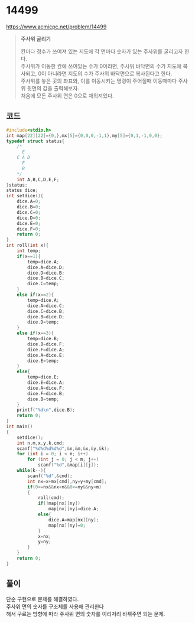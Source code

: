 # 14499
https://www.acmicpc.net/problem/14499
> **<p>주사위 굴리기</p>**
> 칸마다 정수가 쓰여져 있는 지도에 각 면마다 숫자가 있는 주사위를 굴리고자 한다.<br>
> 주사위가 이동한 칸에 쓰여있는 수가 0이라면, 주사위 바닥면의 수가 지도에 복사되고, 0이 아니라면 지도의 수가 주사위 바닥면으로 복사된다고 한다.<br>
> 주사위를 놓은 곳의 좌표와, 이를 이동시키는 명령이 주어질때 이동때마다 주사위 윗면의 값을 출력해보자.<br>
> 처음에 모든 주사위 면은 0으로 채워져있다.<br>

## 코드
```c
#include<stdio.h>
int map[22][22]={0,},mx[5]={0,0,0,-1,1},my[5]={0,1,-1,0,0};
typedef struct status{
    /*
      E
    C A D
      F
      B
    */
    int A,B,C,D,E,F;
}status;
status dice;
int setdice(){
    dice.A=0;
    dice.B=0;
    dice.C=0;
    dice.D=0;
    dice.E=0;
    dice.F=0;
    return 0;
}
int roll(int x){
    int temp;
    if(x==1){
        temp=dice.A;
        dice.A=dice.D;
        dice.D=dice.B;
        dice.B=dice.C;
        dice.C=temp;
    }
    else if(x==2){
        temp=dice.A;
        dice.A=dice.C;
        dice.C=dice.B;
        dice.B=dice.D;
        dice.D=temp;
    }
    else if(x==3){
        temp=dice.B;
        dice.B=dice.F;
        dice.F=dice.A;
        dice.A=dice.E;
        dice.E=temp;
    }
    else{
        temp=dice.E;
        dice.E=dice.A;
        dice.A=dice.F;
        dice.F=dice.B;
        dice.B=temp;
    }
    printf("%d\n",dice.B);
    return 0;
}
int main()
{
    setdice();
    int n,m,x,y,k,cmd;
    scanf("%d%d%d%d%d",&n,&m,&x,&y,&k);
    for (int i = 0; i < n; i++)
        for (int j = 0; j < m; j++)
            scanf("%d",&map[i][j]);
    while(k--){
        scanf("%d",&cmd);
        int nx=x+mx[cmd],ny=y+my[cmd];
        if(0<=nx&&nx<n&&0<=ny&&ny<m)
        {
            roll(cmd);
            if(!map[nx][ny])
                map[nx][ny]=dice.A;
            else{
                dice.A=map[nx][ny];
                map[nx][ny]=0;
            }
            x=nx;
            y=ny;
        }
    }
    return 0;
}
```

## 풀이
단순 구현으로 문제를 해결하였다.<br>
주사위 면의 숫자를 구조체를 사용해 관리한다<br>
해서 구르는 방향에 따라 주사위 면의 숫자를 이리저리 바꿔주면 되는 문제.<br>